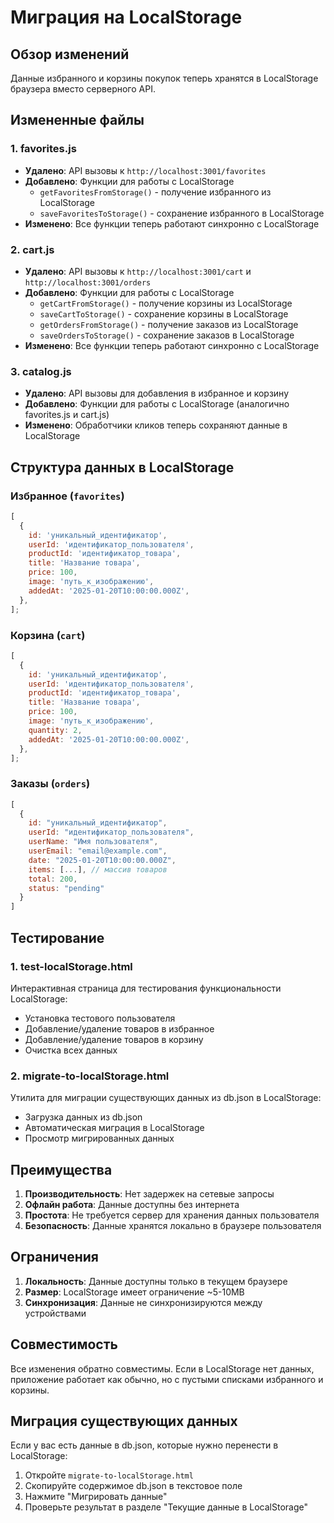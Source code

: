 # Миграция на LocalStorage

## Обзор изменений

Данные избранного и корзины покупок теперь хранятся в LocalStorage браузера вместо серверного API.

## Измененные файлы

### 1. favorites.js

- **Удалено**: API вызовы к `http://localhost:3001/favorites`
- **Добавлено**: Функции для работы с LocalStorage
  - `getFavoritesFromStorage()` - получение избранного из LocalStorage
  - `saveFavoritesToStorage()` - сохранение избранного в LocalStorage
- **Изменено**: Все функции теперь работают синхронно с LocalStorage

### 2. cart.js

- **Удалено**: API вызовы к `http://localhost:3001/cart` и `http://localhost:3001/orders`
- **Добавлено**: Функции для работы с LocalStorage
  - `getCartFromStorage()` - получение корзины из LocalStorage
  - `saveCartToStorage()` - сохранение корзины в LocalStorage
  - `getOrdersFromStorage()` - получение заказов из LocalStorage
  - `saveOrdersToStorage()` - сохранение заказов в LocalStorage
- **Изменено**: Все функции теперь работают синхронно с LocalStorage

### 3. catalog.js

- **Удалено**: API вызовы для добавления в избранное и корзину
- **Добавлено**: Функции для работы с LocalStorage (аналогично favorites.js и cart.js)
- **Изменено**: Обработчики кликов теперь сохраняют данные в LocalStorage

## Структура данных в LocalStorage

### Избранное (`favorites`)

```javascript
[
  {
    id: 'уникальный_идентификатор',
    userId: 'идентификатор_пользователя',
    productId: 'идентификатор_товара',
    title: 'Название товара',
    price: 100,
    image: 'путь_к_изображению',
    addedAt: '2025-01-20T10:00:00.000Z',
  },
];
```

### Корзина (`cart`)

```javascript
[
  {
    id: 'уникальный_идентификатор',
    userId: 'идентификатор_пользователя',
    productId: 'идентификатор_товара',
    title: 'Название товара',
    price: 100,
    image: 'путь_к_изображению',
    quantity: 2,
    addedAt: '2025-01-20T10:00:00.000Z',
  },
];
```

### Заказы (`orders`)

```javascript
[
  {
    id: "уникальный_идентификатор",
    userId: "идентификатор_пользователя",
    userName: "Имя пользователя",
    userEmail: "email@example.com",
    date: "2025-01-20T10:00:00.000Z",
    items: [...], // массив товаров
    total: 200,
    status: "pending"
  }
]
```

## Тестирование

### 1. test-localStorage.html

Интерактивная страница для тестирования функциональности LocalStorage:

- Установка тестового пользователя
- Добавление/удаление товаров в избранное
- Добавление/удаление товаров в корзину
- Очистка всех данных

### 2. migrate-to-localStorage.html

Утилита для миграции существующих данных из db.json в LocalStorage:

- Загрузка данных из db.json
- Автоматическая миграция в LocalStorage
- Просмотр мигрированных данных

## Преимущества

1. **Производительность**: Нет задержек на сетевые запросы
2. **Офлайн работа**: Данные доступны без интернета
3. **Простота**: Не требуется сервер для хранения данных пользователя
4. **Безопасность**: Данные хранятся локально в браузере пользователя

## Ограничения

1. **Локальность**: Данные доступны только в текущем браузере
2. **Размер**: LocalStorage имеет ограничение ~5-10MB
3. **Синхронизация**: Данные не синхронизируются между устройствами

## Совместимость

Все изменения обратно совместимы. Если в LocalStorage нет данных, приложение работает как обычно, но с пустыми списками избранного и корзины.

## Миграция существующих данных

Если у вас есть данные в db.json, которые нужно перенести в LocalStorage:

1. Откройте `migrate-to-localStorage.html`
2. Скопируйте содержимое db.json в текстовое поле
3. Нажмите "Мигрировать данные"
4. Проверьте результат в разделе "Текущие данные в LocalStorage"
